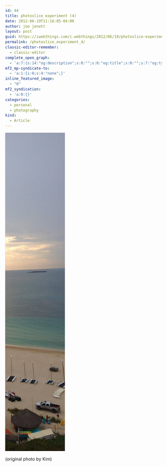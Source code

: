 ```yaml
---
id: 44
title: photoslice experiment (4)
date: 2012-06-19T11:16:05-04:00
author: joe jenett
layout: post
guid: https://iwebthings.com/i.webthings/2012/06/19/photoslice-experiment-4/
permalink: /photoslice_experiment_4/
classic-editor-remember:
  - classic-editor
complete_open_graph:
  - 'a:7:{s:14:"og:description";s:0:"";s:8:"og:title";s:0:"";s:7:"og:type";s:0:"";s:12:"twitter:card";s:7:"summary";s:15:"twitter:creator";s:0:"";s:19:"twitter:description";s:0:"";s:8:"og:image";s:0:"";}'
mf2_mp-syndicate-to:
  - 'a:1:{i:0;s:4:"none";}'
inline_featured_image:
  - "0"
mf2_syndication:
  - 'a:0:{}'
categories:
  - personal
  - photography
kind:
  - Article
---
```

<img src="/images/photoslice_experiment_4.jpg" alt="photoslice experiment (4)" style="border:none;" />

(original photo by Kim)